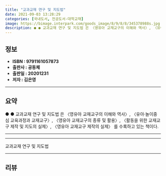 ```yaml
---
title: "교과교재 연구 및 지도법"
date: 2021-09-03 13:28:29
categories: [국내도서, 전공도서-대학교재]
image: https://bimage.interpark.com/goods_image/8/9/8/8/345378988s.jpg
description: ● ● 교과교재 연구 및 지도법 은 〈영유아 교재교구의 이해와 역사〉, 〈유아·놀이중심 교육과정과 교재교구〉, 〈영유아 교재교구의 종류 및 활용〉, 〈활동을 위한 교재교구 제작 및 지도의 실제〉, 〈영유아 교재교구 제작의 실제〉 를 수록하고 있는 책이다.
---
```


## **정보**

- **ISBN : 9791161057873**
- **출판사 : 공동체**
- **출판일 : 20201231**
- **저자 : 김은영**

------



## **요약**

●  ●  교과교재 연구 및 지도법 은 〈영유아 교재교구의 이해와 역사〉, 〈유아·놀이중심 교육과정과 교재교구〉, 〈영유아 교재교구의 종류 및 활용〉, 〈활동을 위한 교재교구 제작 및 지도의 실제〉, 〈영유아 교재교구 제작의 실제〉 를 수록하고 있는 책이다.

------



------


교과교재 연구 및 지도법 

------


## **리뷰** 

